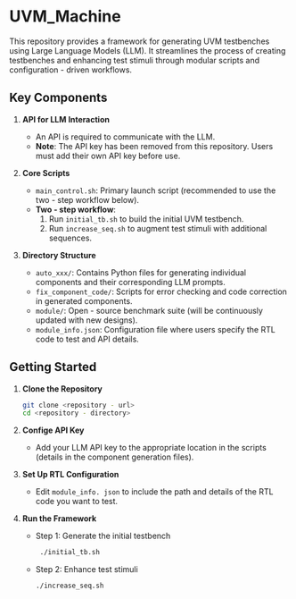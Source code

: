 # UVM_Machine  

This repository provides a framework for generating UVM testbenches using Large Language Models (LLM). It streamlines the process of creating testbenches and enhancing test stimuli through modular scripts and configuration - driven workflows.  

## Key Components  
1. **API for LLM Interaction**  
   - An API is required to communicate with the LLM.  
   - **Note**: The API key has been removed from this repository. Users must add their own API key before use.  

2. **Core Scripts**  
   - `main_control.sh`: Primary launch script (recommended to use the two - step workflow below).  
   - **Two - step workflow**:  
     1. Run `initial_tb.sh` to build the initial UVM testbench.  
     2. Run `increase_seq.sh` to augment test stimuli with additional sequences.  

3. **Directory Structure**  
   - `auto_xxx/`: Contains Python files for generating individual components and their corresponding LLM prompts.  
   - `fix_component_code/`: Scripts for error checking and code correction in generated components.  
   - `module/`: Open - source benchmark suite (will be continuously updated with new designs).  
   - `module_info.json`: Configuration file where users specify the RTL code to test and API details.  

## Getting Started  
1. **Clone the Repository**  
   ```bash  
   git clone <repository - url>  
   cd <repository - directory>
   
2. **Confige API Key**
    - Add your LLM API key to the appropriate location in the scripts (details in the component generation files).

3. **Set Up RTL Configuration**
    - Edit `module_info. json` to include the path and details of the RTL code you want to test.

4. **Run the Framework**
   - Step 1: Generate the initial testbench
     ```bash
      ./initial_tb.sh

   - Step 2: Enhance test stimuli
      ```bash
      ./increase_seq.sh

